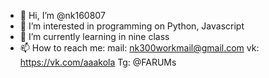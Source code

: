 - 👋 Hi, I’m @nk160807
- 👀 I’m interested in programming on Python, Javascript
- 🌱 I’m currently learning in nine class
- 📫 How to reach me: 
                      mail: nk300workmail@gmail.com
                      vk: https://vk.com/aaakola
                      Tg: @FARUMs
